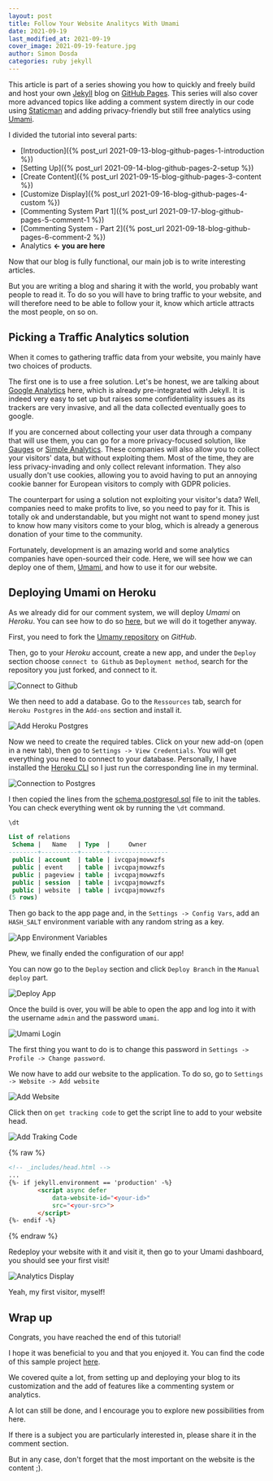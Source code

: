 ```yaml
---
layout: post
title: Follow Your Website Analitycs With Umami
date: 2021-09-19
last_modified_at: 2021-09-19
cover_image: 2021-09-19-feature.jpg
author: Simon Dosda
categories: ruby jekyll
---
```


This article is part of a series showing you how to quickly and freely build and host your own [Jekyll](https://jekyllrb.com/) blog on [GitHub Pages](https://pages.github.com/). This series will also cover more advanced topics like adding a comment system directly in our code using [Staticman](https://staticman.net/) and adding privacy-friendly but still free analytics using [Umami](https://umami.is/).

I divided the tutorial into several parts:

- [Introduction]({% post_url 2021-09-13-blog-github-pages-1-introduction %})
- [Setting Up]({% post_url 2021-09-14-blog-github-pages-2-setup %})
- [Create Content]({% post_url 2021-09-15-blog-github-pages-3-content %})
- [Customize Display]({% post_url 2021-09-16-blog-github-pages-4-custom %})
- [Commenting System Part 1]({% post_url 2021-09-17-blog-github-pages-5-comment-1 %}) 
- [Commenting System - Part 2]({% post_url 2021-09-18-blog-github-pages-6-comment-2 %})
- Analytics **<- you are here**

Now that our blog is fully functional, our main job is to write interesting articles. 

But you are writing a blog and sharing it with the world, you probably want people to read it.
To do so you will have to bring traffic to your website, and will therefore need to be able to follow your it, know which article attracts the most people, on so on.


## Picking a Traffic Analytics solution

When it comes to gathering traffic data from your website, you mainly have two choices of products.

The first one is to use a free solution. 
Let's be honest, we are talking about [Google Analytics](https://analytics.google.com/analytics/web/) here, which is already pre-integrated with Jekyll.
It is indeed very easy to set up but raises some confidentiality issues as its trackers are very invasive, and all the data collected eventually goes to google.

If you are concerned about collecting your user data through a company that will use them, you can go for a more privacy-focused solution, like [Gauges](https://get.gaug.es/) or [Simple Analytics](https://simpleanalytics.com/). 
These companies will also allow you to collect your visitors' data, but without exploiting them. 
Most of the time, they are less privacy-invading and only collect relevant information. 
They also usually don't use cookies, allowing you to avoid having to put an annoying cookie banner for European visitors to comply with GDPR policies.

The counterpart for using a solution not exploiting your visitor's data? 
Well, companies need to make profits to live, so you need to pay for it. 
This is totally ok and understandable, but you might not want to spend money just to know how many visitors come to your blog, which is already a generous donation of your time to the community.

Fortunately, development is an amazing world and some analytics companies have open-sourced their code. 
Here, we will see how we can deploy one of them, [Umami](https://umami.is/), and how to use it for our website.  

## Deploying Umami on Heroku

As we already did for our comment system, we will deploy _Umami_ on _Heroku_. You can see how to do so [here](https://umami.is/docs/running-on-heroku), but we will do it together anyway.

First, you need to fork the [Umamy repository](https://github.com/mikecao/umami) on _GitHub_.

Then, go to your _Heroku_ account, create a new app, and under the `Deploy` section choose `connect to Github` as `Deployment method`, search for the repository you just forked, and connect to it.

![Connect to Github](/assets/images/2021-09-19-connect-github.png)

We then need to add a database. Go to the `Ressources` tab, search for `Heroku Postgres` in the `Add-ons` section and install it.

![Add Heroku Postgres](/assets/images/2021-09-19-heroku-postgres.png)

Now we need to create the required tables. 
Click on your new add-on (open in a new tab), then go to `Settings -> View Credentials`. 
You will get everything you need to connect to your database. Personally, I have installed the [Heroku CLI](https://devcenter.heroku.com/articles/heroku-cli) so I just run the corresponding line in my terminal. 

![Connection to Postgres](/assets/images/2021-09-19-postgres-connection.png)

I then copied the lines from the [schema.postgresql.sql](https://github.com/SimonDosda/umami/blob/master/sql/schema.postgresql.sql) file to init the tables. 
You can check everything went ok by running the `\dt` command.

```sql
\dt

List of relations
 Schema |   Name   | Type  |     Owner      
--------+----------+-------+----------------
 public | account  | table | ivcqpajmowwzfs
 public | event    | table | ivcqpajmowwzfs
 public | pageview | table | ivcqpajmowwzfs
 public | session  | table | ivcqpajmowwzfs
 public | website  | table | ivcqpajmowwzfs
(5 rows)
```

Then go back to the app page and, in the `Settings -> Config Vars`, add an `HASH_SALT` environment variable with any random string as a key. 

![App Environment Variables](/assets/images/2021-09-19-config-vars.png)

Phew, we finally ended the configuration of our app!

You can now go to the `Deploy` section and click `Deploy Branch` in the `Manual deploy` part.

![Deploy App](/assets/images/2021-09-19-deploy.png)

Once the build is over, you will be able to open the app and log into it with the username `admin` and the password `umami`.

![Umami Login](/assets/images/2021-09-19-umami-login.png)

The first thing you want to do is to change this password in `Settings -> Profile -> Change password`.

We now have to add our website to the application. To do so, go to `Settings -> Website -> Add website`

![Add Website](/assets/images/2021-09-19-add-website.png)

Click then on `get tracking code` to get the script line to add to your website head.

![Add Traking Code](/assets/images/2021-09-19-umami-traking-code.gif)

{% raw %}
```html
<!-- _includes/head.html -->
...
{%- if jekyll.environment == 'production' -%}
        <script async defer 
            data-website-id="<your-id>" 
            src="<your-src>">
        </script>
{%- endif -%}
```
{% endraw %}

Redeploy your website with it and visit it, then go to your Umami dashboard, you should see your first visit! 

![Analytics Display](/assets/images/2021-09-19-analytics.png)

Yeah, my first visitor, myself!

## Wrap up

Congrats, you have reached the end of this tutorial!

I hope it was beneficial to you and that you enjoyed it. You can find the code of this sample project [here](<https://github.com/SimonDosda/gp-blog>).

We covered quite a lot, from setting up and deploying your blog to its customization and the add of features like a commenting system or analytics.

A lot can still be done, and I encourage you to explore new possibilities from here.

If there is a subject you are particularly interested in, please share it in the comment section.

But in any case, don't forget that the most important on the website is the content ;).